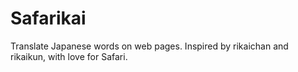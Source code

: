 # Safarikai

Translate Japanese words on web pages. Inspired by rikaichan and rikaikun, with love for Safari.
